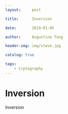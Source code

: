 ```yaml
---
layout:     post

title:      Inversion

date:       2019-01-05

author:     Augustine Tong

header-img: img/steve.jpg

catalog: true

tags:
    - Crptography
---
```


# Inversion
Inversion